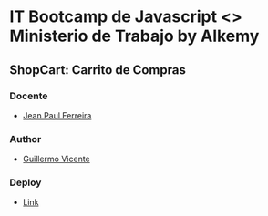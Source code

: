 # IT Bootcamp de Javascript <> Ministerio de Trabajo by Alkemy

## ShopCart: Carrito de Compras

### Docente

- [Jean Paul Ferreira](https://github.com/jepafe)

### Author

- [Guillermo Vicente](https://github.com/gvicenteprieto)

### Deploy

- [Link](https://shop-cart-alkemy.vercel.app/)